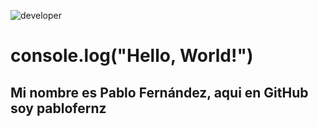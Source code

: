 ![developer](https://github.com/pablofernz/pablofernz/assets/122618014/7d542fdb-cec5-498d-be7b-a5f2cfe9d147)



<h1>console.log("Hello, World!") </h1>
<h2>Mi nombre es Pablo Fernández, aqui en GitHub soy pablofernz</h2>
